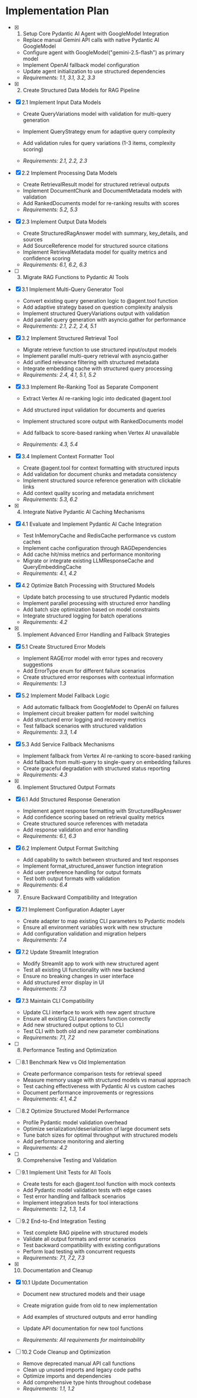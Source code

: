 # Implementation Plan

- [x] 1. Setup Core Pydantic AI Agent with GoogleModel Integration



  - Replace manual Gemini API calls with native Pydantic AI GoogleModel
  - Configure agent with GoogleModel("gemini-2.5-flash") as primary model
  - Implement OpenAI fallback model configuration
  - Update agent initialization to use structured dependencies
  - _Requirements: 1.1, 3.1, 3.2, 3.3_




- [x] 2. Create Structured Data Models for RAG Pipeline

- [x] 2.1 Implement Input Data Models

  - Create QueryVariations model with validation for multi-query generation



  - Implement QueryStrategy enum for adaptive query complexity
  - Add validation rules for query variations (1-3 items, complexity scoring)
  - _Requirements: 2.1, 2.2, 2.3_


- [x] 2.2 Implement Processing Data Models

  - Create RetrievalResult model for structured retrieval outputs
  - Implement DocumentChunk and DocumentMetadata models with validation
  - Add RankedDocuments model for re-ranking results with scores
  - _Requirements: 5.2, 5.3_

- [x] 2.3 Implement Output Data Models


  - Create StructuredRagAnswer model with summary, key_details, and sources
  - Add SourceReference model for structured source citations
  - Implement RetrievalMetadata model for quality metrics and confidence scoring
  - _Requirements: 6.1, 6.2, 6.3_

- [ ] 3. Migrate RAG Functions to Pydantic AI Tools


- [x] 3.1 Implement Multi-Query Generator Tool




  - Convert existing query generation logic to @agent.tool function
  - Add adaptive strategy based on question complexity analysis
  - Implement structured QueryVariations output with validation
  - Add parallel query generation with asyncio.gather for performance
  - _Requirements: 2.1, 2.2, 2.4, 5.1_

- [x] 3.2 Implement Structured Retrieval Tool




  - Migrate retrieve function to use structured input/output models
  - Implement parallel multi-query retrieval with asyncio.gather
  - Add unified relevance filtering with structured metadata
  - Integrate embedding cache with structured query processing
  - _Requirements: 2.4, 4.1, 5.1, 5.2_




- [x] 3.3 Implement Re-Ranking Tool as Separate Component

  - Extract Vertex AI re-ranking logic into dedicated @agent.tool
  - Add structured input validation for documents and queries



  - Implement structured score output with RankedDocuments model
  - Add fallback to score-based ranking when Vertex AI unavailable
  - _Requirements: 4.3, 5.4_

- [x] 3.4 Implement Context Formatter Tool

  - Create @agent.tool for context formatting with structured inputs
  - Add validation for document chunks and metadata consistency
  - Implement structured source reference generation with clickable links
  - Add context quality scoring and metadata enrichment
  - _Requirements: 5.3, 6.2_

- [x] 4. Integrate Native Pydantic AI Caching Mechanisms

- [x] 4.1 Evaluate and Implement Pydantic AI Cache Integration




  - Test InMemoryCache and RedisCache performance vs custom caches
  - Implement cache configuration through RAGDependencies
  - Add cache hit/miss metrics and performance monitoring
  - Migrate or integrate existing LLMResponseCache and QueryEmbeddingCache
  - _Requirements: 4.1, 4.2_

- [x] 4.2 Optimize Batch Processing with Structured Models



  - Update batch processing to use structured Pydantic models
  - Implement parallel processing with structured error handling
  - Add batch size optimization based on model constraints
  - Integrate structured logging for batch operations
  - _Requirements: 4.2_

- [x] 5. Implement Advanced Error Handling and Fallback Strategies

- [x] 5.1 Create Structured Error Models



  - Implement RAGError model with error types and recovery suggestions
  - Add ErrorType enum for different failure scenarios
  - Create structured error responses with contextual information
  - _Requirements: 1.3_

- [x] 5.2 Implement Model Fallback Logic



  - Add automatic fallback from GoogleModel to OpenAI on failures
  - Implement circuit breaker pattern for model switching
  - Add structured error logging and recovery metrics
  - Test fallback scenarios with structured validation
  - _Requirements: 3.3, 1.4_

- [x] 5.3 Add Service Fallback Mechanisms



  - Implement fallback from Vertex AI re-ranking to score-based ranking
  - Add fallback from multi-query to single-query on embedding failures
  - Create graceful degradation with structured status reporting
  - _Requirements: 4.3_

- [x] 6. Implement Structured Output Formats


- [x] 6.1 Add Structured Response Generation



  - Implement agent response formatting with StructuredRagAnswer
  - Add confidence scoring based on retrieval quality metrics
  - Create structured source references with metadata
  - Add response validation and error handling
  - _Requirements: 6.1, 6.3_


- [x] 6.2 Implement Output Format Switching


  - Add capability to switch between structured and text responses
  - Implement format_structured_answer function integration
  - Add user preference handling for output formats
  - Test both output formats with validation
  - _Requirements: 6.4_

- [x] 7. Ensure Backward Compatibility and Integration

- [x] 7.1 Implement Configuration Adapter Layer



  - Create adapter to map existing CLI parameters to Pydantic models
  - Ensure all environment variables work with new structure
  - Add configuration validation and migration helpers
  - _Requirements: 7.4_

- [x] 7.2 Update Streamlit Integration



  - Modify Streamlit app to work with new structured agent
  - Test all existing UI functionality with new backend
  - Ensure no breaking changes in user interface
  - Add structured error display in UI
  - _Requirements: 7.3_

- [x] 7.3 Maintain CLI Compatibility

  - Update CLI interface to work with new agent structure
  - Ensure all existing CLI parameters function correctly
  - Add new structured output options to CLI
  - Test CLI with both old and new parameter combinations
  - _Requirements: 7.1, 7.2_

- [ ] 8. Performance Testing and Optimization
- [ ] 8.1 Benchmark New vs Old Implementation
  - Create performance comparison tests for retrieval speed
  - Measure memory usage with structured models vs manual approach
  - Test caching effectiveness with Pydantic AI vs custom caches
  - Document performance improvements or regressions
  - _Requirements: 4.1, 4.2_

- [ ] 8.2 Optimize Structured Model Performance
  - Profile Pydantic model validation overhead
  - Optimize serialization/deserialization of large document sets
  - Tune batch sizes for optimal throughput with structured models
  - Add performance monitoring and alerting
  - _Requirements: 4.2_

- [ ] 9. Comprehensive Testing and Validation
- [ ] 9.1 Implement Unit Tests for All Tools
  - Create tests for each @agent.tool function with mock contexts
  - Add Pydantic model validation tests with edge cases
  - Test error handling and fallback scenarios
  - Implement integration tests for tool interactions
  - _Requirements: 1.2, 1.3, 1.4_

- [ ] 9.2 End-to-End Integration Testing
  - Test complete RAG pipeline with structured models
  - Validate all output formats and error scenarios
  - Test backward compatibility with existing configurations
  - Perform load testing with concurrent requests
  - _Requirements: 7.1, 7.2, 7.3_

- [x] 10. Documentation and Cleanup


- [x] 10.1 Update Documentation



  - Document new structured models and their usage
  - Create migration guide from old to new implementation
  - Add examples of structured outputs and error handling
  - Update API documentation for new tool functions

  - _Requirements: All requirements for maintainability_

- [ ] 10.2 Code Cleanup and Optimization
  - Remove deprecated manual API call functions
  - Clean up unused imports and legacy code paths
  - Optimize imports and dependencies
  - Add comprehensive type hints throughout codebase
  - _Requirements: 1.1, 1.2_